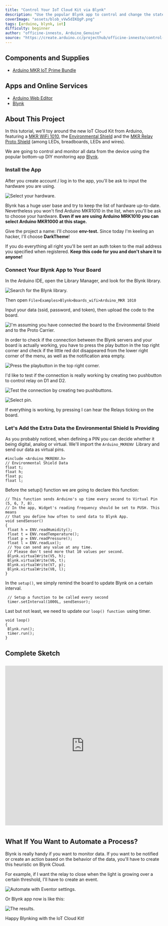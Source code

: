 ```yaml
---
title: "Control Your IoT Cloud Kit via Blynk"
description: "Use the popular Blynk app to control and change the state of your IoT Cloud Kit through your smartphone."
coverImage: "assets/blob_vVw5dIKQgP.png"
tags: [arduino, blynk, iot]
difficulty: beginner
author: "officine-innesto, Arduino_Genuino"
source: "https://create.arduino.cc/projecthub/officine-innesto/control-your-iot-cloud-kit-via-blynk-ec6a16"
---
```


## Components and Supplies

- [Arduino MKR IoT Prime Bundle](https://www.distrelec.biz/en/mkr-iot-prime-bundle-arduino-akx00018/p/30142238?ext_cid=bmnlbbazzen-ArduinoNPI&cw=1924)

## Apps and Online Services

- [Arduino Web Editor](https://create.arduino.cc/editor)
- [Blynk](https://www.blynk.cc/getting-started)

## About This Project

In this tutorial, we'll toy around the new IoT Cloud Kit from Arduino, featuring a [MKR WiFi 1010](https://store.arduino.cc/mkr-wifi-1010), the [Environmental Shield](https://store.arduino.cc/mkr-env-shield) and the [MKR Relay Proto Shield](https://store.arduino.cc/mkr-relay-proto-shield) (among LEDs, breadboards, LEDs and wires).

We are going to control and monitor all data from the device using the popular bottom-up DIY monitoring app [Blynk](https://blynk.io/).

### Install the App

After you create account / log in to the app, you'll be ask to input the hardware you are using.

![Select your hardware.](assets/immagine_ELLHIf1Paf.png)

Blynk has a huge user base and try to keep the list of hardware up-to-date. Nevertheless you won't find Arduino MKR1010 in the list, when you'll be ask to choose your hardware. **Even if we are using Arduino MRK1010 you can select Arduino MKR1000 at this stage.**

Give the project a name: I'll choose **env-test.** Since today I'm keeling an hacker, I'll choose **DarkTheme**!

If you do everything all right you'll be sent an auth token to the mail address you specified when registered. **Keep this code for you and don't share it to anyone!**

### Connect Your Blynk App to Your Board

In the Arduino IDE, open the Library Manager, and look for the Blynk library.

![Search for the Blynk library.](assets/immagine_GGr0svJPeN.png)

Then open `File>Examples>Blynk>Boards_wifi>Arduino_MKR 1010`

Input your data (ssid, password, and token), then upload the code to the board.

![I'm assuming you have connected the board to the Environmental Shield and to the Proto Carrier. ](assets/immagine_0tcA5YFF1g.png)


In order to check if the connection between the Blynk servers and your board is actually working, you have to press the play button in the top right corner and check if the little red dot disappeared from the lower right corner of the menu, as well as the notification area empty.

![Press the playbutton in the top right corner.](assets/immagine_bPi0FOY5XG.png)

I'd like to test if the connection is really working by creating two pushbutton to control relay on D1 and D2.

![Test the connection by creating two pushbuttons.](assets/foto1_FpviEl3Oym.png)

![Select pin.](assets/foto2_wqLQ7CQyjW.png)

If everything is working, by pressing I can hear the Relays ticking on the board.

### Let's Add the Extra Data the Environmental Shield Is Providing

As you probably noticed, when defining a PIN you can decide whether it being digital, analog or virtual. We'll import the `Arduino_MKRENV `Library and send our data as virtual pins.

```arduino
#include <Arduino_MKRENV.h>
// Environmental Shield Data
float t;
float h;
float p;
float l;
```

Before the setup() function we are going to declare this function:

```arduino
// This function sends Arduino's up time every second to Virtual Pin (5, 6, 7, 8).
// In the app, Widget's reading frequency should be set to PUSH. This means
// that you define how often to send data to Blynk App.
void sendSensor()
{
 float h = ENV.readHumidity();
 float t = ENV.readTemperature();
 float p = ENV.readPressure();
 float l = ENV.readLux();
 // You can send any value at any time.
 // Please don't send more that 10 values per second.
 Blynk.virtualWrite(V5, h);
 Blynk.virtualWrite(V6, t);
 Blynk.virtualWrite(V7, p);
 Blynk.virtualWrite(V8, l);
}
```

In the `setup()`, we simply remind the board to update Blynk on a certain interval.

```arduino
 // Setup a function to be called every second
 timer.setInterval(1000L, sendSensor);
```

Last but not least, we need to update our `loop() function `using timer.

```arduino
void loop()
{
 Blynk.run();
 timer.run();
}
```

## Complete Sketch
<iframe src='https://create.arduino.cc/editor/officine-innesto/abd05f21-e82c-4321-af6f-bacc73bd923a/preview?embed&snippet' style='height:510px;width:100%;margin:10px 0' frameborder='0'></iframe>


## What If You Want to Automate a Process?

Blynk is really handy if you want to monitor data. If you want to be notified or create an action based on the behavior of the data, you'll have to create this heuristic on Blynk Cloud.

For example, if I want the relay to close when the light is growing over a certain threshold, I'll have to create an event.

![Automate with Eventor settings.](assets/immagine_KrPptUKpn6.png)

Or Blynk app now is like this:

![The results.](assets/immagine_DvtviXZ5uy.png)

Happy Blynking with the IoT Cloud Kit!